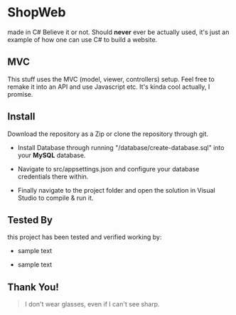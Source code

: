 # ShopWeb
made in C# Believe it or not.
Should **never** ever be actually used, it's just an example of how one can use C# to build a website.

## MVC
This stuff uses the MVC (model, viewer, controllers) setup. Feel free to remake it into an API and use Javascript etc. It's kinda cool actually, I promise.

## Install
Download the repository as a Zip or clone the repository through git.

- Install Database through running "/database/create-database.sql" into your **MySQL** database.

-  Navigate to src/appsettings.json and configure your database credentials there within.

- Finally navigate to the project folder and open the solution in Visual Studio to compile & run it.

## Tested By

this project has been tested and verified working by:

* sample text

* sample text

## Thank You!
> I don't wear glasses, even if I can't see sharp.
